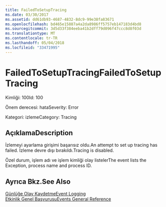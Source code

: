 ```yaml
---
title: FailedToSetupTracing
ms.date: 03/30/2017
ms.assetid: dd61db93-4687-4832-8dc9-99e38fa83671
ms.openlocfilehash: bd465e15887a4a2da8986ff5757eb147183d4bd8
ms.sourcegitcommit: 3d5d33f384eeba41b2dff79d096f47ccc8d8f03d
ms.translationtype: MT
ms.contentlocale: tr-TR
ms.lasthandoff: 05/04/2018
ms.locfileid: "33471995"
---
```

# <a name="failedtosetuptracing"></a><span data-ttu-id="a980b-102">FailedToSetupTracing</span><span class="sxs-lookup"><span data-stu-id="a980b-102">FailedToSetupTracing</span></span>
<span data-ttu-id="a980b-103">Kimliği: 100</span><span class="sxs-lookup"><span data-stu-id="a980b-103">Id: 100</span></span>  
  
 <span data-ttu-id="a980b-104">Önem derecesi: hata</span><span class="sxs-lookup"><span data-stu-id="a980b-104">Severity: Error</span></span>  
  
 <span data-ttu-id="a980b-105">Kategori: izleme</span><span class="sxs-lookup"><span data-stu-id="a980b-105">Category: Tracing</span></span>  
  
## <a name="description"></a><span data-ttu-id="a980b-106">Açıklama</span><span class="sxs-lookup"><span data-stu-id="a980b-106">Description</span></span>  
 <span data-ttu-id="a980b-107">İzlemeyi ayarlama girişimi başarısız oldu.</span><span class="sxs-lookup"><span data-stu-id="a980b-107">An attempt to set up tracing has failed.</span></span> <span data-ttu-id="a980b-108">İzleme devre dışı bırakıldı.</span><span class="sxs-lookup"><span data-stu-id="a980b-108">Tracing is disabled.</span></span>  
  
 <span data-ttu-id="a980b-109">Özel durum, işlem adı ve işlem kimliği olay listeler</span><span class="sxs-lookup"><span data-stu-id="a980b-109">The event lists the Exception, process name and process ID.</span></span>  
  
## <a name="see-also"></a><span data-ttu-id="a980b-110">Ayrıca Bkz.</span><span class="sxs-lookup"><span data-stu-id="a980b-110">See Also</span></span>  
 [<span data-ttu-id="a980b-111">Günlüğe Olay Kaydetme</span><span class="sxs-lookup"><span data-stu-id="a980b-111">Event Logging</span></span>](../../../../../docs/framework/wcf/diagnostics/event-logging/index.md)  
 [<span data-ttu-id="a980b-112">Etkinlik Genel Başvurusu</span><span class="sxs-lookup"><span data-stu-id="a980b-112">Events General Reference</span></span>](../../../../../docs/framework/wcf/diagnostics/event-logging/events-general-reference.md)
